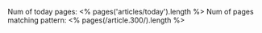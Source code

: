 Num of today pages: <% pages('articles/today').length %>
Num of pages matching pattern: <% pages(/article\.300/).length %>